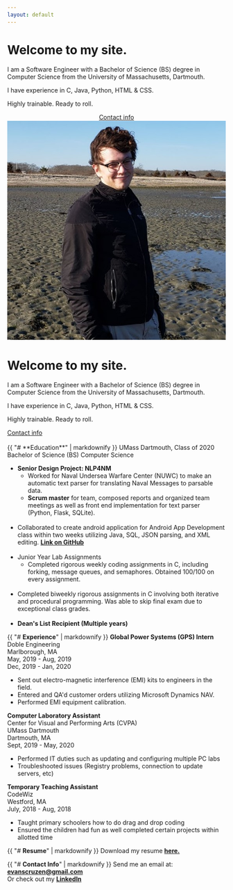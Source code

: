 ```yaml
---
layout: default
---
```


<link rel="apple-touch-icon" sizes="180x180" href="/favicon/apple-touch-icon.png">
<link rel="icon" type="image/png" sizes="32x32" href="/favicon/favicon-32x32.png">
<link rel="icon" type="image/png" sizes="16x16" href="/favicon/favicon-16x16.png">
<link rel="manifest" href="/site.webmanifest">
<link rel="mask-icon" href="/favicon/safari-pinned-tab.svg" color="#009cc9">
<meta name="msapplication-TileColor" content="#da532c">
<meta name="theme-color" content="#ffffff">

<div class="bip">
    <h1><b>Welcome to my site.</b></h1>
    <p>I am a Software Engineer with a Bachelor of Science (BS) degree in Computer Science from the University of Massachusetts, Dartmouth.</p>
    <p>I have experience in C, Java, Python, HTML &amp; CSS.</p>
    <p>Highly trainable. Ready to roll.</p>
    <center><a href="#contact">Contact info</a></center>
</div>
<div class="container">
    <img class="container__image" src="assets/me.jpg"/>
    <div class="container__text">
        <div class="bop">
            <h1><b>Welcome to my site.</b></h1>
            <p>I am a Software Engineer with a Bachelor of Science (BS) degree in Computer Science from the University of Massachusetts, Dartmouth.</p>
            <p>I have experience in C, Java, Python, HTML &amp; CSS.</p>
            <p>Highly trainable. Ready to roll.</p>
            <a href="#contact">Contact info</a><br><br />
        </div>
    </div>
</div>

<div style="clear:both" markdown="1">
{{ "# **Education**" | markdownify }}
UMass Dartmouth, Class of 2020  
Bachelor of Science (BS)  
Computer Science  
  
* **Senior Design Project: NLP4NM**  
  * Worked for Naval Undersea Warfare Center (NUWC) to make an automatic text parser for translating Naval Messages to parsable data. <!--[**Link on GitHub**](https://github.com/Wamadahama/NLP4NM/)  -->
  * **Scrum master** for team, composed reports and organized team meetings as well as front end implementation for text parser (Python, Flask, SQLite).  <br/><br/>
* Collaborated to create android application for Android App Development class within two weeks utilizing Java, SQL, JSON parsing, and XML editing. [**Link on GitHub**](https://github.com/tehvedo/fehunitbuilder)<br/><br/>
* Junior Year Lab Assignments
  * Completed rigorous weekly coding assignments in C, including forking, message queues, and semaphores. Obtained 100/100 on every assignment.  <br/><br/>
* Completed biweekly rigorous assignments in C involving both iterative and procedural programming. Was able to skip final exam due to exceptional class grades.  <br/><br/>
* **Dean's List Recipient (Multiple years)**

{{ "# **Experience**" | markdownify }}
**Global Power Systems (GPS) Intern**  
Doble Engineering  
Marlborough, MA  
May, 2019 - Aug, 2019  
Dec, 2019 - Jan, 2020  
* Sent out electro-magnetic interference (EMI) kits to engineers in the field.  
* Entered and QA'd customer orders utilizing Microsoft Dynamics NAV.  
* Performed EMI equipment calibration.

**Computer Laboratory Assistant**  
Center for Visual and Performing Arts (CVPA)  
UMass Dartmouth  
Dartmouth, MA  
Sept, 2019 - May, 2020  
* Performed IT duties such as updating and configuring multiple PC labs  
* Troubleshooted issues (Registry problems, connection to update servers, etc)  

**Temporary Teaching Assistant**  
CodeWiz  
Westford, MA  
July, 2018 - Aug, 2018  
* Taught primary schoolers how to do drag and drop coding  
* Ensured the children had fun as well completed certain projects within allotted time  

{{ "# **Resume**" | markdownify }}
Download my resume [**here.**](/assets/Evan_Cruzen_Resume.pdf)

{{ "# **Contact Info**" | markdownify }}
Send me an email at: [**evanscruzen@gmail.com**](mailto:evanscruzen@gmail.com)  
Or check out my [**LinkedIn**](https://www.linkedin.com/in/evan-cruzen-486b63128)
</div><div><div id='contact'></div>